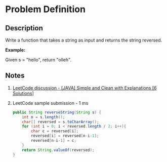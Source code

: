 # Problem Definition

## Description

Write a function that takes a string as input and returns the string reversed.

**Example:**

Given s = "hello", return "olleh".

## Notes

1. [LeetCode discussion - [JAVA] Simple and Clean with Explanations [6 Solutions]](https://leetcode.com/problems/reverse-string/discuss/80937/JAVA-Simple-and-Clean-with-Explanations-6-Solutions)
1. LeetCode sample submission - 1 ms

    ```java
    public String reverseString(String s) {
        int n = s.length();
        char[] reversed = s.toCharArray();
        for (int i = 0; i < reversed.length / 2; i++){
            char c = reversed[i];
            reversed[i] = reversed[n-i-1];
            reversed[n-i-1] = c;
        }
        return String.valueOf(reversed);
    }
    ```
